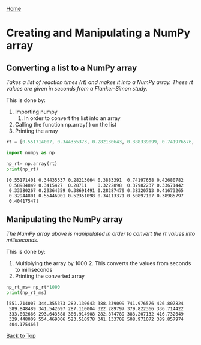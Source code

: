 <a href="https://mayadickson.github.io/Portfolio/">Home</a>


# Creating and Manipulating a NumPy array
## Converting a list to a NumPy array
*Takes a list of reaction times (rt) and makes it into a NumPy array. These rt values are given in seconds from a Flanker-Simon study.*

This is done by:

1. Importing numpy
    1. In order to convert the list into an array
2. Calling the function np.array( ) on the list
3. Printing the array


```python
rt = [0.551714007, 0.344355373, 0.282130643, 0.388339099, 0.741976576, 0.426807824, 0.589848489, 0.341542697, 0.287110004, 0.322289797, 0.379822366, 0.336714422, 0.333802666, 0.293643588, 0.386914908, 0.282874789, 0.383207132, 0.416732649, 0.329448009, 0.554469006, 0.523510978, 0.341133708, 0.508971072, 0.389857974, 0.404175466]
```


```python
import numpy as np

np_rt= np.array(rt)
print(np_rt)
```

    [0.55171401 0.34435537 0.28213064 0.3883391  0.74197658 0.42680782
     0.58984849 0.3415427  0.28711    0.3222898  0.37982237 0.33671442
     0.33380267 0.29364359 0.38691491 0.28287479 0.38320713 0.41673265
     0.32944801 0.55446901 0.52351098 0.34113371 0.50897107 0.38985797
     0.40417547]


## Manipulating the NumPy array
*The NumPy array above is manipulated in order to convert the rt values into milliseconds.*

This is done by:

1. Multiplying the array by 1000
    2. This converts the values from seconds to milliseconds
2. Printing the converted array


```python
np_rt_ms= np_rt*1000
print(np_rt_ms)
```

    [551.714007 344.355373 282.130643 388.339099 741.976576 426.807824
     589.848489 341.542697 287.110004 322.289797 379.822366 336.714422
     333.802666 293.643588 386.914908 282.874789 383.207132 416.732649
     329.448009 554.469006 523.510978 341.133708 508.971072 389.857974
     404.175466]


<a href="https://mayadickson.github.io/Portfolio/A2_np.html">Back to Top</a>
